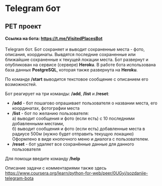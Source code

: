 # Telegram бот
## PET проект
#### Ссылка на бота: https://t.me/VisitedPlacesBot
Тelegram бот. Бот сохраняет и выводит сохраненные места - фото, описания, координаты. 
Вывдятся последние сохраненные или ближайшие сохраненные к текущей локации места.
Бот развернут и опубликован на сервисе (сервере) **Heroku**. 
В работе бота использована база данных **PostgreSQL**, которая также развернута на **Heroku**.

По команде **/start** выводится текстовое сообщение с описанием его возможностей.

Бот реагирует на три команды: **/add**, **/list** и **/reset**:

- **/add** - бот пошагово опрашивает пользователя о названии места, его координатах, фотографии места
- **/list** - бот по желанию пользователя:   
    а) выводит сообщения и фото (если есть) с 10 последними добавленными местами,   
    б) выводит сообщения и фото (если есть) добавленные места в радиусе 500м (нужно будет отправить текущую локацию)   
    Оформлено в виде кнопочного меню и диалога с пользователем.
- **/reset** - бот удаляет все сохранённые данные для данного пользователя

Для помощи введите команду **/help**

Описание задачи с комментариями также здесь https://www.coursera.org/learn/python-for-web/peer/0UGyj/sozdaniie-telegram-bota